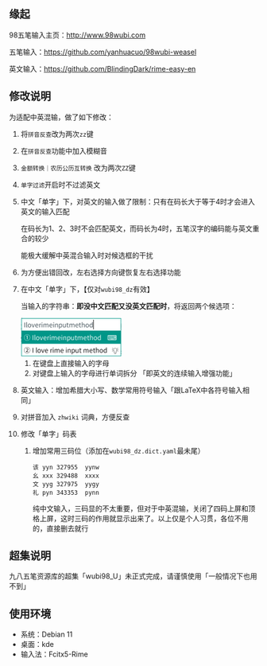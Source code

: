 



## 缘起

98五笔输入主页：http://www.98wubi.com

五笔输入：https://github.com/yanhuacuo/98wubi-weasel

英文输入：https://github.com/BlindingDark/rime-easy-en



## 修改说明

为适配中英混输，做了如下修改：

1. 将`拼音反查`改为两次`zz`键

1. 在`拼音反查`功能中加入模糊音

1. `金额转换｜农历公历互转换` 改为两次`ZZ`键

2. `单字过滤`开启时不过滤英文

4. 中文「单字」下，对英文的输入做了限制：只有在码长大于等于4时才会进入英文的输入匹配

   在码长为1、2、3时不会匹配英文，而码长为4时，五笔汉字的编码能与英文重合的较少

   能极大缓解中英混合输入时对候选框的干扰

3. 为方便出错回改，左右选择方向键恢复左右选择功能

4. 在中文「单字」下，【仅对`wubi98_dz`有效】

   当输入的字符串：**即没中文匹配又没英文匹配时**，将返回两个候选项：

   <img src="./display.png" alt="display" style="zoom:50%;" />
   
   1. 在键盘上直接输入的字母
   2. 对键盘上输入的字母进行单词拆分 「即英文的连续输入增强功能」
   
8. 英文输入：增加希腊大小写、数学常用符号输入「跟LaTeX中各符号输入相同」

8. 对拼音加入 `zhwiki` 词典，方便反查

8. 修改「单字」码表

   1. 增加常用三码位（添加在`wubi98_dz.dict.yaml`最未尾）

      ```
      该	yyn	327955	yynw
      幺	xxx	329488	xxxx
      文	yyg	327975	yygy
      礼	pyn	343353	pynn
      ```
      
      纯中文输入，三码显的不太重要，但对于中英混输，关闭了四码上屏和顶格上屏，这时三码的作用就显示出来了。以上仅是个人习贯，各位不用的，直接删去就行
   



## 超集说明

九八五笔资源库的超集「wubi98_U」未正式完成，请谨慎使用「一般情况下也用不到」



## 使用环境

- 系统：Debian 11
- 桌面：kde
- 输入法：Fcitx5-Rime




